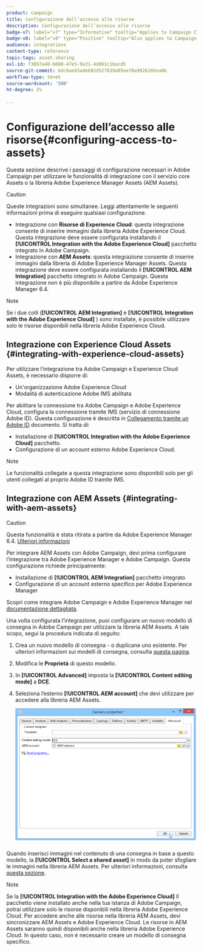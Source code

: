 ```yaml
---
product: campaign
title: Configurazione dell’accesso alle risorse
description: Configurazione dell’accesso alle risorse
badge-v7: label="v7" type="Informative" tooltip="Applies to Campaign Classic v7"
badge-v8: label="v8" type="Positive" tooltip="Also applies to Campaign v8"
audience: integrations
content-type: reference
topic-tags: asset-sharing
exl-id: f3897a40-b080-47e5-9e31-4d861c1bacd5
source-git-commit: 6dc6aeb5adeb82d527b39a05ee70a9926205ea0b
workflow-type: tm+mt
source-wordcount: '500'
ht-degree: 2%

---
```


# Configurazione dell’accesso alle risorse{#configuring-access-to-assets}



Questa sezione descrive i passaggi di configurazione necessari in Adobe Campaign per utilizzare le funzionalità di integrazione con il servizio core Assets o la libreria Adobe Experience Manager Assets (AEM Assets).

>[!CAUTION]
>
>Queste integrazioni sono simultanee. Leggi attentamente le seguenti informazioni prima di eseguire qualsiasi configurazione.

* Integrazione con **Risorse di Experience Cloud**: questa integrazione consente di inserire immagini dalla libreria Adobe Experience Cloud. Questa integrazione deve essere configurata installando il **[!UICONTROL Integration with the Adobe Experience Cloud]** pacchetto integrato in Adobe Campaign.
* Integrazione con **AEM Assets**: questa integrazione consente di inserire immagini dalla libreria di Adobe Experience Manager Assets. Questa integrazione deve essere configurata installando il **[!UICONTROL AEM Integration]** pacchetto integrato in Adobe Campaign. Questa integrazione non è più disponibile a partire da Adobe Experience Manager 6.4.

>[!NOTE]
>
>Se i due colli (**[!UICONTROL AEM Integration]** e **[!UICONTROL Integration with the Adobe Experience Cloud]** ) sono installate, è possibile utilizzare solo le risorse disponibili nella libreria Adobe Experience Cloud.

## Integrazione con Experience Cloud Assets {#integrating-with-experience-cloud-assets}

Per utilizzare l’integrazione tra Adobe Campaign e Experience Cloud Assets, è necessario disporre di:

* Un&#39;organizzazione Adobe Experience Cloud
* Modalità di autenticazione Adobe IMS abilitata

Per abilitare la connessione tra Adobe Campaign e Adobe Experience Cloud, configura la connessione tramite IMS (servizio di connessione Adobe ID). Questa configurazione è descritta in [Collegamento tramite un Adobe ID](../../integrations/using/about-adobe-id.md) documento. Si tratta di:

* Installazione di **[!UICONTROL Integration with the Adobe Experience Cloud]** pacchetto.
* Configurazione di un account esterno Adobe Experience Cloud.

>[!NOTE]
>
>Le funzionalità collegate a questa integrazione sono disponibili solo per gli utenti collegati al proprio Adobe ID tramite IMS.

## Integrazione con AEM Assets {#integrating-with-aem-assets}


>[!CAUTION]
>
>Questa funzionalità è stata ritirata a partire da Adobe Experience Manager 6.4. [Ulteriori informazioni](https://experienceleague.adobe.com/docs/experience-manager-64/release-notes/deprecated-removed-features.html?lang=en#removed-features)

Per integrare AEM Assets con Adobe Campaign, devi prima configurare l’integrazione tra Adobe Experience Manager e Adobe Campaign. Questa configurazione richiede principalmente:

* Installazione di **[!UICONTROL AEM Integration]** pacchetto integrato
* Configurazione di un account esterno specifico per Adobe Experience Manager

Scopri come integrare Adobe Campaign e Adobe Experience Manager nel [documentazione dettagliata](../../integrations/using/about-adobe-experience-manager.md).

Una volta configurata l’integrazione, puoi configurare un nuovo modello di consegna in Adobe Campaign per utilizzare la libreria AEM Assets. A tale scopo, segui la procedura indicata di seguito:

1. Crea un nuovo modello di consegna - o duplicane uno esistente. Per ulteriori informazioni sui modelli di consegna, consulta [questa pagina](../../delivery/using/about-templates.md).
1. Modifica le **Proprietà** di questo modello.
1. In **[!UICONTROL Advanced]** imposta la **[!UICONTROL Content editing mode]** a **DCE**.
1. Seleziona l’esterno **[!UICONTROL AEM account]** che devi utilizzare per accedere alla libreria AEM Assets.

   ![](assets/dam_aem_assets1.png)

Quando inserisci immagini nel contenuto di una consegna in base a questo modello, la **[!UICONTROL Select a shared asset]** in modo da poter sfogliare le immagini nella libreria AEM Assets. Per ulteriori informazioni, consulta [questa sezione](../../integrations/using/inserting-a-shared-asset.md).

>[!NOTE]
>
>Se la **[!UICONTROL Integration with the Adobe Experience Cloud]** Il pacchetto viene installato anche nella tua istanza di Adobe Campaign, potrai utilizzare solo le risorse disponibili nella libreria Adobe Experience Cloud. Per accedere anche alle risorse nella libreria AEM Assets, devi sincronizzare AEM Assets e Adobe Experience Cloud. Le risorse in AEM Assets saranno quindi disponibili anche nella libreria Adobe Experience Cloud. In questo caso, non è necessario creare un modello di consegna specifico.
